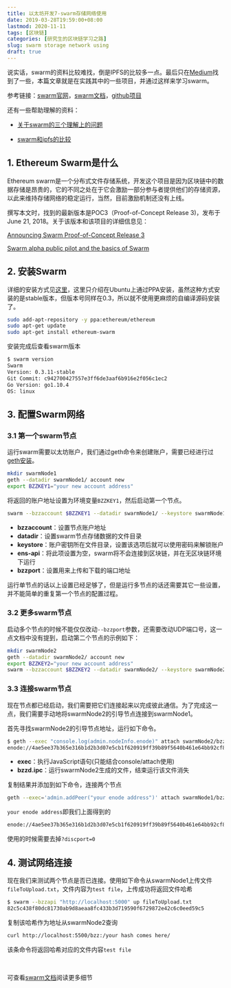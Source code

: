 ```yaml
---
title: 以太坊开发7-swarm存储网络使用
date: 2019-03-28T19:59:00+08:00
lastmod: 2020-11-11
tags: [区块链]
categories: [研究生的区块链学习之路]
slug: swarm storage network using
draft: true
---
```


说实话，swarm的资料比较难找，倒是IPFS的比较多一点。最后只在[Medium](http://medium.com/)找到了一些，本篇文章就是在实践其中的一些项目，并通过这样来学习swarm。

参考链接：[swarm官网](https://swarm-gateways.net/bzz:/theswarm.eth/)，[swarm文档](https://swarm-guide.readthedocs.io/en/latest/introduction.html)，[github项目](https://github.com/ethersphere)

还有一些帮助理解的资料：

- [关于swarm的三个理解上的问题](https://ethereum.stackexchange.com/questions/55027/swarm-in-a-private-network)

- [swarm和ipfs的比较](https://github.com/ethersphere/go-ethereum/wiki/IPFS-&-SWARM)

<!--more-->

## 1. Ethereum Swarm是什么

Ethereum swarm是一个分布式文件存储系统，开发这个项目是因为区块链中的数据存储是昂贵的，它的不同之处在于它会激励一部分参与者提供他们的存储资源，以此来维持存储网络的稳定运行，当然，目前激励机制还没有上线。

撰写本文时，找到的最新版本是POC3（Proof-of-Concept Release 3)，发布于June 21, 2018。关于该版本和该项目的详细信息见：

[Announcing Swarm Proof-of-Concept Release 3](<https://blog.ethereum.org/2018/06/21/announcing-swarm-proof-of-concept-release-3/>)

[Swarm alpha public pilot and the basics of Swarm](<https://blog.ethereum.org/2016/12/15/swarm-alpha-public-pilot-basics-swarm/>)

## 2. 安装Swarm

详细的安装方式见[这里](<https://swarm-guide.readthedocs.io/en/latest/installation.html>)，这里只介绍在Ubuntu上通过PPA安装，虽然这种方式安装的是stable版本，但版本号同样在0.3，所以就不使用更麻烦的自编译源码安装了。

```bash
sudo add-apt-repository -y ppa:ethereum/ethereum
sudo apt-get update
sudo apt-get install ethereum-swarm
```

安装完成后查看swarm版本

```bash
$ swarm version
Swarm
Version: 0.3.11-stable
Git Commit: c942700427557e3ff6de3aaf6b916e2f056c1ec2
Go Version: go1.10.4
OS: linux
```

## 3. 配置Swarm网络

### 3.1 第一个swarm节点

运行swarm需要以太坊账户，我们通过geth命令来创建账户，需要已经进行过[geth安装](https://github.com/ethereum/go-ethereum/wiki/Installing-Geth)。

```bash
mkdir swarmNode1
geth --datadir swarmNode1/ account new
export BZZKEY1="your new account address"
```

将返回的账户地址设置为环境变量`BZZKEY1`，然后启动第一个节点。

```bash
swarm --bzzaccount $BZZKEY1 --datadir swarmNode1/ --keystore swarmNode1/keystore --ens-api "" --bzzport 5000
```

- **bzzaccount**：设置节点账户地址
- **datadir**：设置swarm节点存储数据的文件目录
- **keystore**：账户密钥所在文件目录，设置该选项后就可以使用密码来解锁账户
- **ens-api**：将此项设置为空，swarm将不会连接到区块链，并在无区块链环境下运行
- **bzzport**：设置用来上传和下载的端口地址

运行单节点的话以上设置已经足够了，但是运行多节点的话还需要其它一些设置，并不能简单的重复第一个节点的配置过程。

### 3.2 更多swarm节点

启动多个节点的时候不能仅仅改动`--bzzport`参数，还需要改动UDP端口号，这一点文档中没有提到，启动第二个节点的示例如下：

```bash
mkdir swarmNode2
geth --datadir swarmNode2/ account new
export BZZKEY2="your new account address"
swarm --bzzaccount $BZZKEY2 --datadir swarmNode2/ --keystore swarmNode2/keystore --ens-api "" --bzzport 5500 --port 9000
```

### 3.3 连接swarm节点

现在节点都已经启动，我们需要把它们连接起来以完成彼此通信。为了完成这一点，我们需要手动地将swarmNode2的引导节点连接到swarmNode1。

首先寻找swarmNode2的引导节点地址，运行如下命令。

```bash
$ geth --exec "console.log(admin.nodeInfo.enode)" attach swarmNode2/bzzd.ipc
enode://4ae5ee37b365e316b1d2b3d07e5cb1f620919ff39b89f5640b461e64bb92cf8a2caa399548a292387c3f31741ff0e886231258a66707ce51ba5f85856790faac@127.0.0.1:9800?discport=0
```

- **exec**：执行JavaScript语句(只能结合console/attach使用)
- **bzzd.ipc**：运行swarmNode2生成的文件，结束运行该文件消失

复制结果并添加到如下命令，连接两个节点

```bash
geth --exec='admin.addPeer("your enode address")' attach swarmNode1/bzzd.ipc
```

`your enode address`即我们上面得到的

```bash
enode://4ae5ee37b365e316b1d2b3d07e5cb1f620919ff39b89f5640b461e64bb92cf8a2caa399548a292387c3f31741ff0e886231258a66707ce51ba5f85856790faac@127.0.0.1:9800
```

使用的时候需要去掉`?discport=0`

## 4. 测试网络连接

现在我们来测试两个节点是否已连接。使用如下命令从swarmNode1上传文件`fileToUpload.txt`，文件内容为`test file`，上传成功将返回文件哈希

```bash
$ swarm --bzzapi "http://localhost:5000" up fileToUpload.txt
82c5c438f80dc81730ab9d8aeaa8fc433b3d719590f6729872e42c6c0eed59c5
```

复制该哈希作为地址从swarmNode2查询

```bash
curl http://localhost:5500/bzz:/your hash comes here/
```

该条命令将返回哈希对应的文件内容`test file`

<br>

可查看[swarm文档](<https://swarm-guide.readthedocs.io/en/latest/introduction.html>)阅读更多细节
